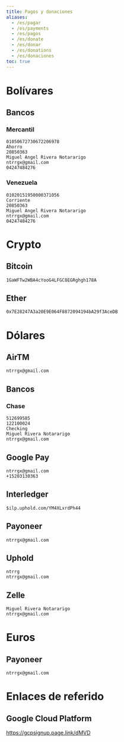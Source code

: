 ```yaml
---
title: Pagos y donaciones
aliases:
  - /es/pagar
  - /es/payments
  - /es/pagos
  - /es/donate
  - /es/donar
  - /es/donations
  - /es/donaciones
toc: true
---
```


# Bolívares

## Bancos

### Mercantil

```
01050672730672206978
Ahorro
20850363
Miguel Angel Rivera Notararigo
ntrrgx@gmail.com
04247484276
```

### Venezuela

```
01020151950000371056
Corriente
20850363
Miguel Angel Rivera Notararigo
ntrrgx@gmail.com
04247484276
```

# Crypto

## Bitcoin

```
1GaWFTw2WBA4cYooG4LFGC8EGRghgh178A
```

## Ether

```
0x7E28247A3a20E9E064F8872094194bA29f3AceDB
```

# Dólares

## AirTM

```
ntrrgx@gmail.com
```

## Bancos

### Chase

```
512699585
122100024
Checking
Miguel Rivera Notararigo
ntrrgx@gmail.com
```

## Google Pay

```
ntrrgx@gmail.com
+15203130363
```

## Interledger

```
$ilp.uphold.com/YM4XLxrdPh44
```

## Payoneer

```
ntrrgx@gmail.com
```

## Uphold

```
ntrrg
ntrrgx@gmail.com
```

## Zelle

```
Miguel Rivera Notararigo
ntrrgx@gmail.com
```

# Euros

## Payoneer

```
ntrrgx@gmail.com
```

# Enlaces de referido

## Google Cloud Platform

<https://gcpsignup.page.link/dMVD>

